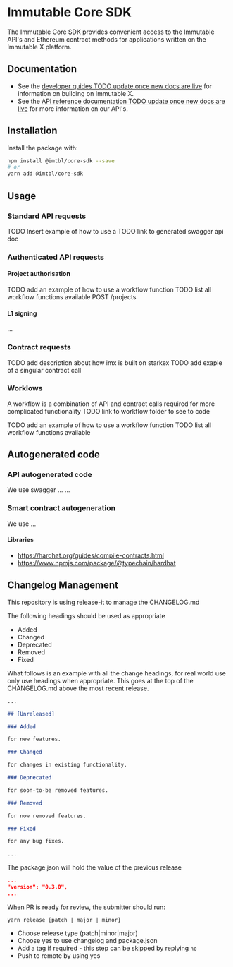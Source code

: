 # Immutable Core SDK

The Immutable Core SDK provides convenient access to the Immutable API's and Ethereum contract methods for applications written on the Immutable X platform.

## Documentation

- See the [developer guides TODO update once new docs are live](https://docs.x.immutable.com/docs) for information on building on Immutable X.
- See the [API reference documentation TODO update once new docs are live](https://docs.x.immutable.com/reference) for more information on our API's.

## Installation

Install the package with:

```sh
npm install @imtbl/core-sdk --save
# or
yarn add @imtbl/core-sdk
```

## Usage

### Standard API requests

TODO Insert example of how to use a
TODO link to generated swagger api doc

### Authenticated API requests

#### Project authorisation

TODO add an example of how to use a workflow function
TODO list all workflow functions available
POST /projects

#### L1 signing

...

### Contract requests

TODO add description about how imx is built on starkex
TODO add exaple of a singular contract call

### Worklows

A workflow is a combination of API and contract calls required for more complicated functionality
TODO link to workflow folder to see to code

TODO add an example of how to use a workflow function
TODO list all workflow functions available

## Autogenerated code

### API autogenerated code

We use swagger ...
...

### Smart contract autogeneration

We use ...

#### Libraries

- https://hardhat.org/guides/compile-contracts.html
- https://www.npmjs.com/package/@typechain/hardhat

## Changelog Management

This repository is using release-it to manage the CHANGELOG.md

The following headings should be used as appropriate

- Added
- Changed
- Deprecated
- Removed
- Fixed

What follows is an example with all the change headings, for real world use only use headings when appropriate.
This goes at the top of the CHANGELOG.md above the most recent release.

```markdown
...

## [Unreleased]

### Added

for new features.

### Changed

for changes in existing functionality.

### Deprecated

for soon-to-be removed features.

### Removed

for now removed features.

### Fixed

for any bug fixes.

...
```

The package.json will hold the value of the previous release

```json
...
"version": "0.3.0",
...
```

When PR is ready for review, the submitter should run:

`yarn release [patch | major | minor]`

- Choose release type (patch|minor|major)
- Choose yes to use changelog and package.json
- Add a tag if required - this step can be skipped by replying `no`
- Push to remote by using yes
